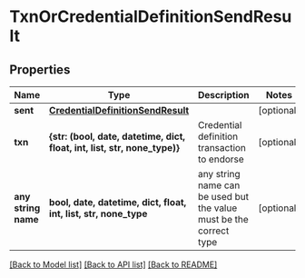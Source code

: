 # TxnOrCredentialDefinitionSendResult


## Properties
Name | Type | Description | Notes
------------ | ------------- | ------------- | -------------
**sent** | [**CredentialDefinitionSendResult**](CredentialDefinitionSendResult.md) |  | [optional] 
**txn** | **{str: (bool, date, datetime, dict, float, int, list, str, none_type)}** | Credential definition transaction to endorse | [optional] 
**any string name** | **bool, date, datetime, dict, float, int, list, str, none_type** | any string name can be used but the value must be the correct type | [optional]

[[Back to Model list]](../README.md#documentation-for-models) [[Back to API list]](../README.md#documentation-for-api-endpoints) [[Back to README]](../README.md)


